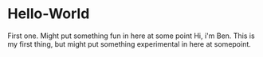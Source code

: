 # Hello-World
First one. Might put something fun in here at some point
Hi, i'm Ben. This is my first thing, but might put something experimental in here at somepoint.
